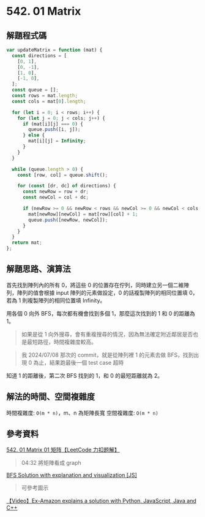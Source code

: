 # 542. 01 Matrix

## 解題程式碼

```javascript
var updateMatrix = function (mat) {
  const directions = [
    [0, 1],
    [0, -1],
    [1, 0],
    [-1, 0],
  ];
  const queue = [];
  const rows = mat.length;
  const cols = mat[0].length;

  for (let i = 0; i < rows; i++) {
    for (let j = 0; j < cols; j++) {
      if (mat[i][j] === 0) {
        queue.push([i, j]);
      } else {
        mat[i][j] = Infinity;
      }
    }
  }

  while (queue.length > 0) {
    const [row, col] = queue.shift();

    for (const [dr, dc] of directions) {
      const newRow = row + dr;
      const newCol = col + dc;

      if (newRow >= 0 && newRow < rows && newCol >= 0 && newCol < cols && mat[newRow][newCol] > mat[row][col] + 1) {
        mat[newRow][newCol] = mat[row][col] + 1;
        queue.push([newRow, newCol]);
      }
    }
  }
  return mat;
};
```

## 解題思路、演算法

首先找到陣列內的所有 0，將這些 0 的位置存在佇列，同時建立另一個二維陣列，陣列的值會根據 input 陣列的元素做設定，0 的話複製陣列的相同位置填 0，若為 1 則複製陣列的相同位置填 Infinity。

用各個 0 向外 BFS，每次都有機會找到多個 1，那麼這次找到的 1 和 0 的距離為 1。

> 如果是從 1 向外搜尋，會有重複搜尋的情況，因為無法確定附近鄰居是否也是最短路徑，時間複雜度較高。

> 我 2024/07/08 那次的 commit，就是從陣列裡 1 的元素去做 BFS，找到出現 0 為止，結果跑最後一個 test case 超時

知道 1 的距離後，第二次 BFS 找到的 1，和 0 的最短距離就為 2。

## 解法的時間、空間複雜度

時間複雜度: `O(m * n)`，m、n 為矩陣長寬
空間複雜度: `O(m * n)`

## 參考資料

[542. 01 Matrix 01 矩阵【LeetCode 力扣题解】](https://youtu.be/YTnYte6U61w)

> 04:32 將矩陣看成 graph

[BFS Solution with explanation and visualization [JS]](https://leetcode.com/problems/01-matrix/solutions/1629356/bfs-solution-with-explanation-and-visualization-js/)

> 可參考圖示

[【Video】Ex-Amazon explains a solution with Python, JavaScript, Java and C++](https://leetcode.com/problems/01-matrix/solutions/3920249/video-ex-amazon-explains-a-solution-with-python-javascript-java-and-c/)
